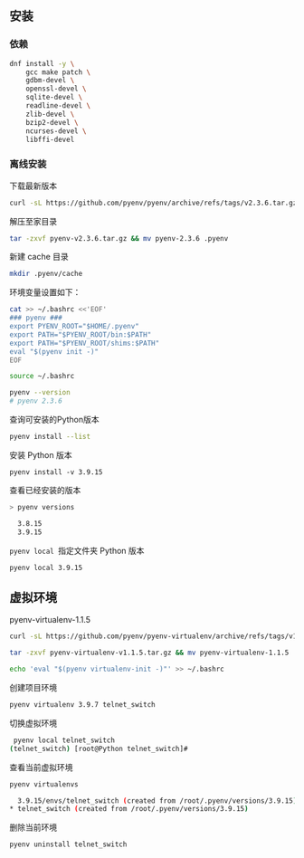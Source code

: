## 安装

### 依赖

```bash
dnf install -y \
	gcc make patch \
	gdbm-devel \
	openssl-devel \
	sqlite-devel \
	readline-devel \
	zlib-devel \
	bzip2-devel \
	ncurses-devel \
	libffi-devel
```

### 离线安装

下载最新版本

```bash
curl -sL https://github.com/pyenv/pyenv/archive/refs/tags/v2.3.6.tar.gz -o pyenv-v2.3.6.tar.gz
```

解压至家目录

```bash
tar -zxvf pyenv-v2.3.6.tar.gz && mv pyenv-2.3.6 .pyenv
```

新建 cache 目录

```bash
mkdir .pyenv/cache
```

环境变量设置如下：

```bash
cat >> ~/.bashrc <<'EOF'
### pyenv ###
export PYENV_ROOT="$HOME/.pyenv" 
export PATH="$PYENV_ROOT/bin:$PATH"
export PATH="$PYENV_ROOT/shims:$PATH"
eval "$(pyenv init -)"
EOF

source ~/.bashrc

pyenv --version
# pyenv 2.3.6
```

查询可安装的Python版本

```bash
pyenv install --list
```

安装 Python 版本

```
pyenv install -v 3.9.15
```

查看已经安装的版本

```bash
> pyenv versions

  3.8.15
  3.9.15
```

`pyenv local `指定文件夹 Python 版本

```
pyenv local 3.9.15
```

## 虚拟环境

pyenv-virtualenv-1.1.5

```bash
curl -sL https://github.com/pyenv/pyenv-virtualenv/archive/refs/tags/v1.1.5.tar.gz -o pyenv-virtualenv-v1.1.5.tar.gz 

tar -zxvf pyenv-virtualenv-v1.1.5.tar.gz && mv pyenv-virtualenv-1.1.5 .pyenv/plugins/pyenv-virtualenv

echo 'eval "$(pyenv virtualenv-init -)"' >> ~/.bashrc
```

创建项目环境

```bash
pyenv virtualenv 3.9.7 telnet_switch
```

切换虚拟环境

```bash
 pyenv local telnet_switch
(telnet_switch) [root@Python telnet_switch]# 
```

查看当前虚拟环境

```bash
pyenv virtualenvs

  3.9.15/envs/telnet_switch (created from /root/.pyenv/versions/3.9.15)
* telnet_switch (created from /root/.pyenv/versions/3.9.15)
```

删除当前环境

```bash
pyenv uninstall telnet_switch 
```
